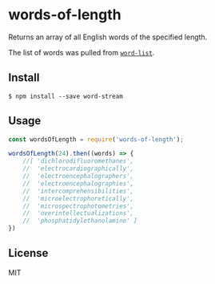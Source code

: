 # words-of-length

Returns an array of all English words of the specified length.

The list of words was pulled from [`word-list`](https://github.com/sindresorhus/word-list).

## Install

```
$ npm install --save word-stream
```

## Usage

```js
const wordsOfLength = require('words-of-length');

wordsOfLength(24).then((words) => {
    //[ 'dichlorodifluoromethanes',
    //  'electrocardiographically',
    //  'electroencephalographers',
    //  'electroencephalographies',
    //  'intercomprehensibilities',
    //  'microelectrophoretically',
    //  'microspectrophotometries',
    //  'overintellectualizations',
    //  'phosphatidylethanolamine' ]
})
```

## License

MIT